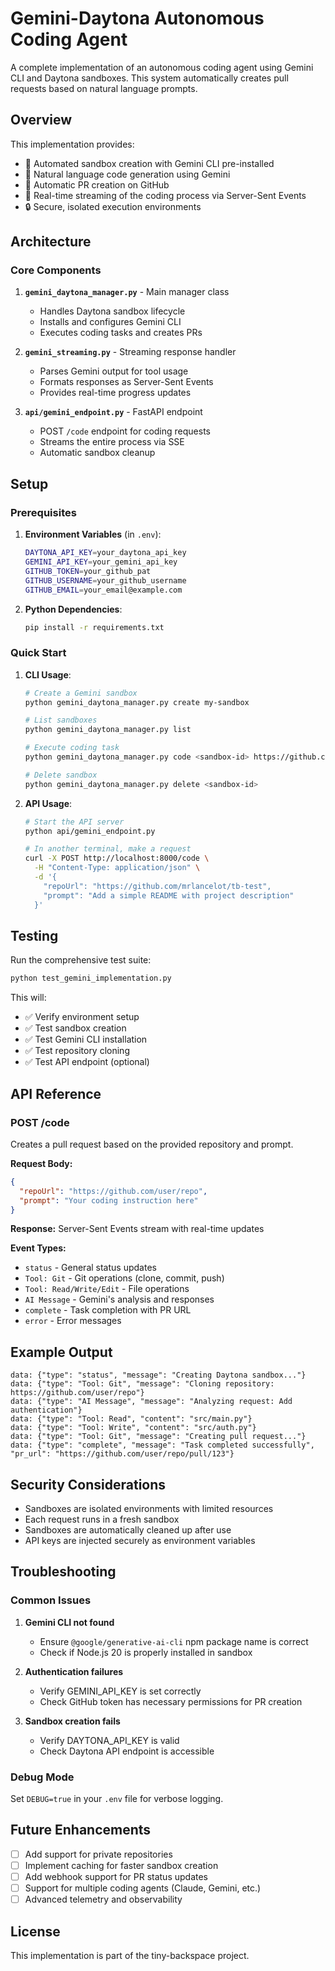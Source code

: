 # Gemini-Daytona Autonomous Coding Agent

A complete implementation of an autonomous coding agent using Gemini CLI and Daytona sandboxes. This system automatically creates pull requests based on natural language prompts.

## Overview

This implementation provides:
- 🚀 Automated sandbox creation with Gemini CLI pre-installed
- 🤖 Natural language code generation using Gemini
- 🔀 Automatic PR creation on GitHub
- 📡 Real-time streaming of the coding process via Server-Sent Events
- 🔒 Secure, isolated execution environments

## Architecture

### Core Components

1. **`gemini_daytona_manager.py`** - Main manager class
   - Handles Daytona sandbox lifecycle
   - Installs and configures Gemini CLI
   - Executes coding tasks and creates PRs

2. **`gemini_streaming.py`** - Streaming response handler
   - Parses Gemini output for tool usage
   - Formats responses as Server-Sent Events
   - Provides real-time progress updates

3. **`api/gemini_endpoint.py`** - FastAPI endpoint
   - POST `/code` endpoint for coding requests
   - Streams the entire process via SSE
   - Automatic sandbox cleanup

## Setup

### Prerequisites

1. **Environment Variables** (in `.env`):
   ```bash
   DAYTONA_API_KEY=your_daytona_api_key
   GEMINI_API_KEY=your_gemini_api_key
   GITHUB_TOKEN=your_github_pat
   GITHUB_USERNAME=your_github_username
   GITHUB_EMAIL=your_email@example.com
   ```

2. **Python Dependencies**:
   ```bash
   pip install -r requirements.txt
   ```

### Quick Start

1. **CLI Usage**:
   ```bash
   # Create a Gemini sandbox
   python gemini_daytona_manager.py create my-sandbox

   # List sandboxes
   python gemini_daytona_manager.py list

   # Execute coding task
   python gemini_daytona_manager.py code <sandbox-id> https://github.com/user/repo "Add authentication"

   # Delete sandbox
   python gemini_daytona_manager.py delete <sandbox-id>
   ```

2. **API Usage**:
   ```bash
   # Start the API server
   python api/gemini_endpoint.py

   # In another terminal, make a request
   curl -X POST http://localhost:8000/code \
     -H "Content-Type: application/json" \
     -d '{
       "repoUrl": "https://github.com/mrlancelot/tb-test",
       "prompt": "Add a simple README with project description"
     }'
   ```

## Testing

Run the comprehensive test suite:

```bash
python test_gemini_implementation.py
```

This will:
- ✅ Verify environment setup
- ✅ Test sandbox creation
- ✅ Test Gemini CLI installation
- ✅ Test repository cloning
- ✅ Test API endpoint (optional)

## API Reference

### POST /code

Creates a pull request based on the provided repository and prompt.

**Request Body:**
```json
{
  "repoUrl": "https://github.com/user/repo",
  "prompt": "Your coding instruction here"
}
```

**Response:** Server-Sent Events stream with real-time updates

**Event Types:**
- `status` - General status updates
- `Tool: Git` - Git operations (clone, commit, push)
- `Tool: Read/Write/Edit` - File operations
- `AI Message` - Gemini's analysis and responses
- `complete` - Task completion with PR URL
- `error` - Error messages

## Example Output

```
data: {"type": "status", "message": "Creating Daytona sandbox..."}
data: {"type": "Tool: Git", "message": "Cloning repository: https://github.com/user/repo"}
data: {"type": "AI Message", "message": "Analyzing request: Add authentication"}
data: {"type": "Tool: Read", "content": "src/main.py"}
data: {"type": "Tool: Write", "content": "src/auth.py"}
data: {"type": "Tool: Git", "message": "Creating pull request..."}
data: {"type": "complete", "message": "Task completed successfully", "pr_url": "https://github.com/user/repo/pull/123"}
```

## Security Considerations

- Sandboxes are isolated environments with limited resources
- Each request runs in a fresh sandbox
- Sandboxes are automatically cleaned up after use
- API keys are injected securely as environment variables

## Troubleshooting

### Common Issues

1. **Gemini CLI not found**
   - Ensure `@google/generative-ai-cli` npm package name is correct
   - Check if Node.js 20 is properly installed in sandbox

2. **Authentication failures**
   - Verify GEMINI_API_KEY is set correctly
   - Check GitHub token has necessary permissions for PR creation

3. **Sandbox creation fails**
   - Verify DAYTONA_API_KEY is valid
   - Check Daytona API endpoint is accessible

### Debug Mode

Set `DEBUG=true` in your `.env` file for verbose logging.

## Future Enhancements

- [ ] Add support for private repositories
- [ ] Implement caching for faster sandbox creation
- [ ] Add webhook support for PR status updates
- [ ] Support for multiple coding agents (Claude, Gemini, etc.)
- [ ] Advanced telemetry and observability

## License

This implementation is part of the tiny-backspace project.